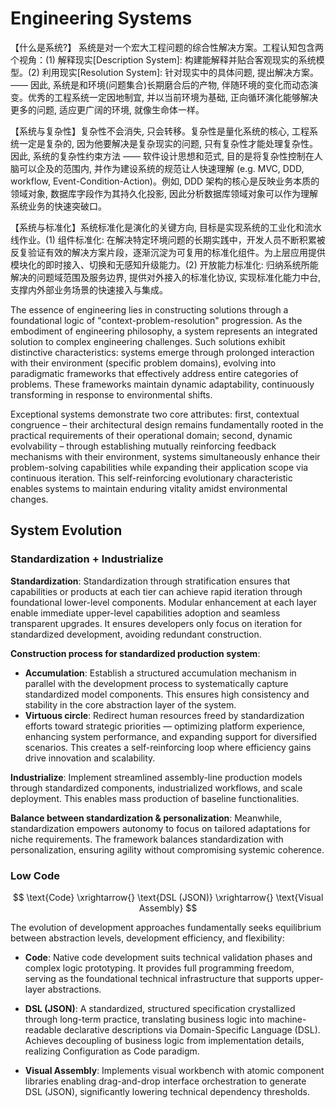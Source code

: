 # Engineering Systems

【什么是系统?】 系统是对一个宏大工程问题的综合性解决方案。工程认知包含两个视角：(1) 解释现实[Description System]: 构建能解释并贴合客观现实的系统模型。(2) 利用现实[Resolution System]: 针对现实中的具体问题, 提出解决方案。—— 因此, 系统是和环境(问题集合)长期磨合后的产物, 伴随环境的变化而动态演变。优秀的工程系统一定因地制宜, 并以当前环境为基础, 正向循环演化能够解决更多的问题, 适应更广阔的环境, 就像生命体一样。

【系统与复杂性】复杂性不会消失, 只会转移。复杂性是量化系统的核心, 工程系统一定是复杂的, 因为他要解决是复杂现实的问题, 只有复杂性才能处理复杂性。因此, 系统的复杂性约束方法 —— 软件设计思想和范式, 目的是将复杂性控制在人脑可以企及的范围内, 并作为建设系统的规范让人快速理解 (e.g. MVC, DDD, workflow, Event-Condition-Action)。例如, DDD 架构的核心是反映业务本质的领域对象, 数据库字段作为其持久化投影, 因此分析数据库领域对象可以作为理解系统业务的快速突破口。

【系统与标准化】系统标准化是演化的关键方向, 目标是实现系统的工业化和流水线作业。(1) 组件标准化: 在解决特定环境问题的长期实践中，开发人员不断积累被反复验证有效的解决方案片段，逐渐沉淀为可复用的标准化组件。为上层应用提供模块化的即时接入、切换和无感知升级能力。(2) 开放能力标准化: 归纳系统所能解决的问题域范围及服务边界, 提供对外接入的标准化协议, 实现标准化能力中台, 支撑内外部业务场景的快速接入与集成。



The essence of engineering lies in constructing solutions through a foundational logic of "context-problem-resolution" progression. As the embodiment of engineering philosophy, a system represents an integrated solution to complex engineering challenges. Such solutions exhibit distinctive characteristics: systems emerge through prolonged interaction with their environment (specific problem domains), evolving into paradigmatic frameworks that effectively address entire categories of problems. These frameworks maintain dynamic adaptability, continuously transforming in response to environmental shifts.

Exceptional systems demonstrate two core attributes: first, contextual congruence – their architectural design remains fundamentally rooted in the practical requirements of their operational domain; second, dynamic evolvability – through establishing mutually reinforcing feedback mechanisms with their environment, systems simultaneously enhance their problem-solving capabilities while expanding their application scope via continuous iteration. This self-reinforcing evolutionary characteristic enables systems to maintain enduring vitality amidst environmental changes.

## System Evolution

### Standardization + Industrialize

**Standardization**: Standardization through stratification ensures that capabilities or products at each tier can achieve rapid iteration through foundational lower-level components. Modular enhancement at each layer enable immediate upper-level capabilities adoption and seamless transparent upgrades. It ensures developers only focus on iteration for standardized development, avoiding redundant construction. 

**Construction process for standardized production system**:  

- **Accumulation**: Establish a structured accumulation mechanism in parallel with the development process to systematically capture standardized model components. This ensures high consistency and stability in the core abstraction layer of the system.
- **Virtuous circle**: Redirect human resources freed by standardization efforts toward strategic priorities — optimizing platform experience, enhancing system performance, and expanding support for diversified scenarios. This creates a self-reinforcing loop where efficiency gains drive innovation and scalability.

**Industrialize**: Implement streamlined assembly-line production models through standardized components, industrialized workflows, and scale deployment. This enables mass production of baseline functionalities.

**Balance between standardization & personalization**: Meanwhile, standardization empowers autonomy to focus on tailored adaptations for niche requirements. The framework balances standardization with personalization, ensuring agility without compromising systemic coherence.

### Low Code

$$
\text{Code} \xrightarrow{} \text{DSL (JSON)} \xrightarrow{} \text{Visual Assembly}
$$

The evolution of development approaches fundamentally seeks equilibrium between abstraction levels, development efficiency, and flexibility:

- **Code**: Native code development suits technical validation phases and complex logic prototyping. It provides full programming freedom, serving as the foundational technical infrastructure that supports upper-layer abstractions.

- **DSL (JSON)**: A standardized, structured specification crystallized through long-term practice, translating business logic into machine-readable declarative descriptions via Domain-Specific Language (DSL). Achieves decoupling of business logic from implementation details, realizing Configuration as Code paradigm.

- **Visual Assembly**: Implements visual workbench with atomic component libraries enabling drag-and-drop interface orchestration to generate DSL (JSON), significantly lowering technical dependency thresholds.

